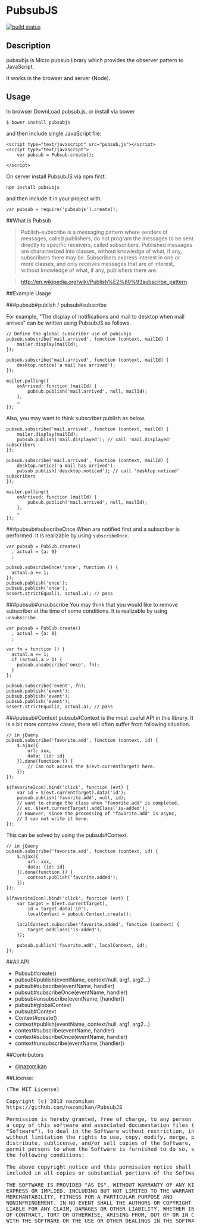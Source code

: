 PubsubJS
===

[![build status](https://secure.travis-ci.org/nazomikan/PubsubJS.png)](http://travis-ci.org/nazomikan/PubsubJS)

## Description

pubsubjs is Micro pubsub library which provides the observer pattern to JavaScript.

It works in the browser and server (Node).


## Usage

In browser DownLoad pubsub.js,
or install via bower

    $ bower install pubsubjs

and then include single JavaScript file:

    <script type="text/javascript" src="pubsub.js"></script>
    <script type="text/javascript">
        var pubsub = Pubsub.create();
        ...
    </script>

On server install PubsubJS via npm first:

    npm install pubsubjs

and then include it in your project with:

    var pubsub = require('pubsubjs').create();

##What is Pubsub

>Publish–subscribe is a messaging pattern where senders of messages, called publishers, do not program the messages to be sent directly to specific receivers, called subscribers. Published messages are characterized into classes, without knowledge of what, if any, subscribers there may be. Subscribers express interest in one or more classes, and only receives messages that are of interest, without knowledge of what, if any, publishers there are.

>http://en.wikipedia.org/wiki/Publish%E2%80%93subscribe_pattern



##Example Usage

###pubsub#publish / pubsub#subscribe

For example, "The display of notifications and mail to desktop when mail arrives" can be written using PubsubJS as follows.

    // Define the global subscriber use of pubsubjs
    pubsub.subscribe('mail.arrived', function (context, mailId) {
        mailer.display(mailId);
    });

    pubsub.subscribe('mail.arrived', function (context, mailId) {
        desktop.notice('a mail has arrived');
    });

    mailer.polling({
        onArrived: function (mailId) {
            pubsub.publish('mail.arrived', null, mailId);
        },
        …
    });


Also, you may want to think subscriber publish as below.

    pubsub.subscribe('mail.arrived', function (context, mailId) {
        mailer.display(mailId);
        pubsub.publish('mail.displayed'); // call 'mail.displayed' subscribers
    });

    pubsub.subscribe('mail.arrived', function (context, mailId) {
        desktop.notice('a mail has arrived');
        pubsub.publish('descktop.noticed'); // call 'desktop.noticed' subscribers
    });

    mailer.polling({
        onArrived: function (mailId) {
            pubsub.publish('mail.arrived', null, mailId);
        },
        …
    });


###pubsub#subscribeOnce
When are notified first and a subscriber is performed.
It is realizable by using `subscribeOnce`.

    var pubsub = PubSub.create()
      , actual = {a: 0}
      ;

    pubsub.subscribeOnce('once', function () {
      actual.a += 1;
    });
    pubsub.publish('once');
    pubsub.publish('once');
    assert.strictEqual(1, actual.a); // pass

###pubsub#unsubscribe
You may think that you would like to remove subscriber at the time of some conditions. 
It is realizable by using `unsubscribe`.

    var pubsub = PubSub.create()
      , actual = {a: 0}
      ;

    var fn = function () {
      actual.a += 1;
      if (actual.a > 1) {
        pubsub.unsubscribe('once', fn);
      }
    };

    pubsub.subscribe('event', fn);
    pubsub.publish('event');
    pubsub.publish('event');
    pubsub.publish('event');
    assert.strictEqual(2, actual.a); // pass


###pubsub#Context
pubsub#Context is the most useful API in this library.
It is a bit more complex cases, there will often suffer from following situation.

    // in jQuery
    pubsub.subscribe('favorite.add', function (context, id) {
        $.ajax({
            url: xxx,
            data: {id: id}
        }).done(function () {
            // Can not access the $(evt.currentTarget) here.
        });
    });

    $(favoriteIcon).bind('click', function (evt) {
        var id = $(evt.currentTarget).data('id');
        pubsub.publish('favorite.add', null, id);
        // want to change the class when "favorite.add" is completed.
        // ex. $(evt.currentTarget).addClass('is-added');
        // However, since the processing of "favorite.add" is async,
        // I can not write it here.
    });

This can be solved by using the pubsub#Context.

    // in jQuery
    pubsub.subscribe('favorite.add', function (context, id) {
        $.ajax({
            url: xxx,
            data: {id: id}
        }).done(function () {
            context.publish('favorite.added');
        });
    });

    $(favoriteIcon).bind('click', function (evt) {
        var target = $(evt.currentTarget),
            id = target.data('id'),
            localContext = pubsub.Context.create();

        localContext.subscribe('favorite.added', function (context) {
            target.addClass('is-added');
        });

        pubsub.publish('favorite.add', localContext, id);
    });


##All API
 * Pubsub#create()
 * pubsub#publish(eventName, context/null, arg1, arg2...)
 * pubsub#subscribe(eventName, handler)
 * pubsub#subscribeOnce(eventName, handler)
 * pubsub#unsubscribe(eventName, [handler])
 * pubsub#globalContext
 * pubsub#Context
 * Context#create()
 * context#publish(eventName, context/null, arg1, arg2...)
 * context#subscribe(eventName, handler)
 * context#subscribeOnce(eventName, handler)
 * context#unsubscribe(eventName, [handler])


##Contributors

* [@nazomikan](http://github.com/nazomikan)

##License:
<pre>
(The MIT License)

Copyright (c) 2013 nazomikan
https://github.com/nazomikan/PubsubJS

Permission is hereby granted, free of charge, to any person obtaining
a copy of this software and associated documentation files (the
"Software"), to deal in the Software without restriction, including
without limitation the rights to use, copy, modify, merge, publish,
distribute, sublicense, and/or sell copies of the Software, and to
permit persons to whom the Software is furnished to do so, subject to
the following conditions:

The above copyright notice and this permission notice shall be
included in all copies or substantial portions of the Software.

THE SOFTWARE IS PROVIDED "AS IS", WITHOUT WARRANTY OF ANY KIND,
EXPRESS OR IMPLIED, INCLUDING BUT NOT LIMITED TO THE WARRANTIES OF
MERCHANTABILITY, FITNESS FOR A PARTICULAR PURPOSE AND
NONINFRINGEMENT. IN NO EVENT SHALL THE AUTHORS OR COPYRIGHT HOLDERS BE
LIABLE FOR ANY CLAIM, DAMAGES OR OTHER LIABILITY, WHETHER IN AN ACTION
OF CONTRACT, TORT OR OTHERWISE, ARISING FROM, OUT OF OR IN CONNECTION
WITH THE SOFTWARE OR THE USE OR OTHER DEALINGS IN THE SOFTWARE.
</pre>

